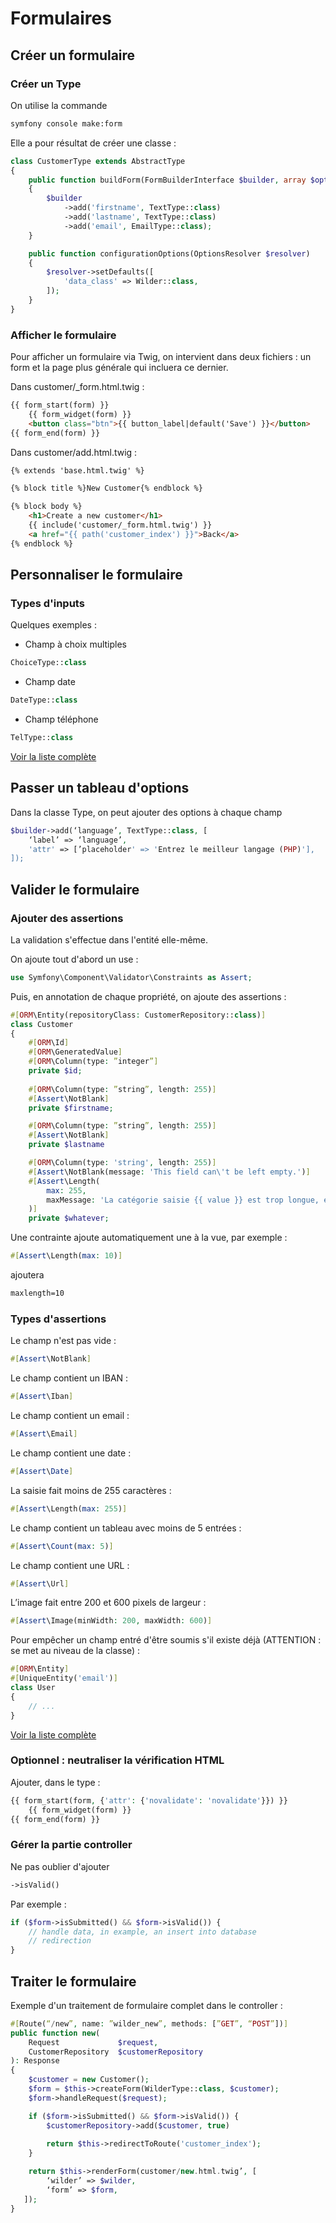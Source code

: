 # Formulaires

## Créer un formulaire

### Créer un Type
On utilise la commande

```bash
symfony console make:form
```

Elle a pour résultat de créer une classe :

```php
class CustomerType extends AbstractType
{
    public function buildForm(FormBuilderInterface $builder, array $options)
    {
        $builder
            ->add('firstname', TextType::class)
            ->add('lastname', TextType::class)
            ->add('email', EmailType::class);
    }

    public function configurationOptions(OptionsResolver $resolver)
    {
        $resolver->setDefaults([
            'data_class' => Wilder::class,
        ]);
    }
}
```

### Afficher le formulaire
Pour afficher un formulaire via Twig, on intervient dans deux fichiers : un form et la page plus générale qui incluera ce dernier.

Dans customer/_form.html.twig :
```html
{{ form_start(form) }}
    {{ form_widget(form) }}
    <button class="btn">{{ button_label|default('Save') }}</button>
{{ form_end(form) }}
```

Dans customer/add.html.twig :
```html
{% extends 'base.html.twig' %}

{% block title %}New Customer{% endblock %}

{% block body %}
    <h1>Create a new customer</h1>
    {{ include('customer/_form.html.twig') }}
    <a href="{{ path('customer_index') }}">Back</a>
{% endblock %}
```

## Personnaliser le formulaire

### Types d'inputs

Quelques exemples :
- Champ à choix multiples

```php
ChoiceType::class
```

- Champ date

```php
DateType::class
```

- Champ téléphone

```php
TelType::class
```

[Voir la liste complète](https://symfony.com/doc/current/reference/forms/types.html)


## Passer un tableau d'options
Dans la classe Type, on peut ajouter des options à chaque champ

```php
$builder->add(‘language’, TextType::class, [
    ‘label’ => ‘language’,
    'attr' => [’placeholder' => 'Entrez le meilleur langage (PHP)'],
]);
```

## Valider le formulaire

### Ajouter des assertions
La validation s'effectue dans l'entité elle-même.

On ajoute tout d'abord un use :

```php
use Symfony\Component\Validator\Constraints as Assert;
```

Puis, en annotation de chaque propriété, on ajoute des assertions :
```php
#[ORM\Entity(repositoryClass: CustomerRepository::class)]
class Customer
{
    #[ORM\Id]
    #[ORM\GeneratedValue]
    #[ORM\Column(type: ”integer”]
    private $id;
    
    #[ORM\Column(type: ”string”, length: 255)]
    #[Assert\NotBlank]
    private $firstname;

    #[ORM\Column(type: ”string”, length: 255)]
    #[Assert\NotBlank]
    private $lastname

    #[ORM\Column(type: 'string', length: 255)]
    #[Assert\NotBlank(message: 'This field can\'t be left empty.')]
    #[Assert\Length(
        max: 255,
        maxMessage: 'La catégorie saisie {{ value }} est trop longue, elle ne devrait pas dépasser {{ limit }} caractères',
    )]
    private $whatever;
```

Une contrainte ajoute automatiquement une à la vue, par exemple :
```php
#[Assert\Length(max: 10)]
```
ajoutera
```html
maxlength=10
```

### Types d'assertions
Le champ n'est pas vide :
```php
#[Assert\NotBlank]
```

Le champ contient un IBAN :
```php
#[Assert\Iban]
```

Le champ contient un email :
```php
#[Assert\Email]
```

Le champ contient une date :
```php
#[Assert\Date]
```

La saisie fait moins de 255 caractères :
```php
#[Assert\Length(max: 255)]
```

Le champ contient un tableau avec moins de 5 entrées :
```php
#[Assert\Count(max: 5)]
```

Le champ contient une URL :
```php
#[Assert\Url]
```

L’image fait entre 200 et 600 pixels de largeur :
```php
#[Assert\Image(minWidth: 200, maxWidth: 600)]
```

Pour empêcher un champ entré d'être soumis s'il existe déjà (ATTENTION : se met au niveau de la classe) :

```php
#[ORM\Entity]
#[UniqueEntity('email')]
class User
{
    // ...
}
```

[Voir la liste complète](https://symfony.com/doc/current/validation.html#constraints)

### Optionnel : neutraliser la vérification HTML
Ajouter, dans le type :

```php
{{ form_start(form, {'attr': {'novalidate': 'novalidate'}}) }}
    {{ form_widget(form) }}
{{ form_end(form) }}
```

### Gérer la partie controller
Ne pas oublier d'ajouter

```php
->isValid()
```

Par exemple :
```php
if ($form->isSubmitted() && $form->isValid()) {
    // handle data, in example, an insert into database
    // redirection
}
```

## Traiter le formulaire

Exemple d'un traitement de formulaire complet dans le controller :

```php
#[Route(“/new”, name: ”wilder_new”, methods: [”GET”, “POST”])]
public function new(
    Request             $request, 
    CustomerRepository  $customerRepository
): Response
{
    $customer = new Customer();
    $form = $this->createForm(WilderType::class, $customer);
    $form->handleRequest($request);

    if ($form->isSubmitted() && $form->isValid()) {
        $customerRepository->add($customer, true)
    
        return $this->redirectToRoute('customer_index');
    }

    return $this->renderForm(customer/new.html.twig’, [
        ‘wilder’ => $wilder,
        ‘form’ => $form,
   ]);
}
```